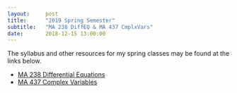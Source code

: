 ```yaml
---
layout:     post
title:      "2019 Spring Semester"
subtitle:   "MA 238 DiffEQ & MA 437 CmplxVars"
date:       2018-12-15 13:00:00
---
```


The syllabus and other resources for my spring classes may be found
at the links below.

- [MA 238 Differential Equations](/classes/2019/01/ma238/)
- [MA 437 Complex Variables](/classes/2019/01/ma437/)
